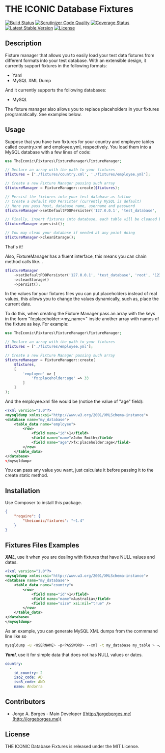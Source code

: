 THE ICONIC Database Fixtures
========
[![Build Status](https://travis-ci.org/theiconic/fixtures.png?branch=v1.4.1)](https://travis-ci.org/theiconic/fixtures) [![Scrutinizer Code Quality](https://scrutinizer-ci.com/g/theiconic/fixtures/badges/quality-score.png?s=334ddfb53b2b286b443ff745b4458d61d9a1ac15)](https://scrutinizer-ci.com/g/theiconic/fixtures/) [![Coverage Status](https://coveralls.io/repos/theiconic/fixtures/badge.png?branch=master)](https://coveralls.io/r/theiconic/fixtures?branch=master) [![Latest Stable Version](https://poser.pugx.org/theiconic/fixtures/v/stable.png)](https://packagist.org/packages/theiconic/fixtures) [![License](https://poser.pugx.org/theiconic/fixtures/license.png)](https://packagist.org/packages/theiconic/fixtures)

## Description

Fixture manager that allows you to easily load your test data fixtures from different formats into your test database.
With an extensible design, it currently support fixtures in the following formats:

* Yaml
* MySQL XML Dump

And it currently supports the following databases:

* MySQL

The fixture manager also allows you to replace placeholders in your fixtures programatically. See examples below.

## Usage

Suppose that you have two fixtures for your country and employee tables called country.xml and employee.yml, respectively. You load them into a MySQL database with a few lines of code:

```php
use TheIconic\Fixtures\FixtureManager\FixtureManager;

// Declare an array with the path to your fixtures
$fixtures = ['./fixtures/country.xml', './fixtures/employee.yml'];

// Create a new Fixture Manager passing such array
$fixtureManager = FixtureManager::create($fixtures);

// Persist the fixtures into your test database as follow
// Create a Default PDO Persister (currently MySQL is default)
// Here you pass host, database name, username and password
$fixtureManager->setDefaultPDOPersister('127.0.0.1', 'test_database', 'root', '123abc');

// Finally, insert fixtures into database, each table will be cleaned before insertion
$fixtureManager->persist();

// You may clean your database if needed at any point doing
$fixtureManager->cleanStorage();
```

That's it!

Also, FixtureManager has a fluent interface, this means you can chain method calls like...

```php
$fixtureManager
    ->setDefaultPDOPersister('127.0.0.1', 'test_database', 'root', '123abc')
    ->cleanStorage()
    ->persist();
```

In the values for your fixtures files you can put placeholders instead of real values, this allows you to change the values dynamically, such as, place the current date.

To do this, when creating the Fixture Manager pass an array with the keys in the form "fx:placeholder:<my_name>" inside another array with names of the fixture as key. For example:

```php
use TheIconic\Fixtures\FixtureManager\FixtureManager;

// Declare an array with the path to your fixtures
$fixtures = ['./fixtures/employee.yml'];

// Create a new Fixture Manager passing such array
$fixtureManager = FixtureManager::create(
    $fixtures,
    [
        'employee' => [
            'fx:placeholder:age' => 33
        ]
    ]
);
```

And the employee.xml file would be (notice the value of "age" field):

```xml
<?xml version="1.0"?>
<mysqldump xmlns:xsi="http://www.w3.org/2001/XMLSchema-instance">
<database name="my_database">
	<table_data name="employee">
		<row>
			<field name="id">1</field>
			<field name="name">John Smith</field>
			<field name="age"/>fx:placeholder:age</field>
		</row>
	</table_data>
</database>
</mysqldump>
```

You can pass any value you want, just calculate it before passing it to the create static method.

## Installation

Use Composer to install this package.

```json
{
    "require": {
        "theiconic/fixtures": "~1.4"
    }
}
```

## Fixtures Files Examples

***XML***, use it when you are dealing with fixtures that have NULL values and dates.
```xml
<?xml version="1.0"?>
<mysqldump xmlns:xsi="http://www.w3.org/2001/XMLSchema-instance">
<database name="my_database">
	<table_data name="country">
		<row>
			<field name="id">1</field>
			<field name="name">Australia</field>
			<field name="size" xsi:nil="true" />
		</row>
	</table_data>
</database>
</mysqldump>
```
As an example, you can generate MySQL XML dumps from the commmand line like so
```bash
mysqldump -u <USERNAME> -p<PASSWORD> --xml -t my_database my_table > ~/fixtures/my_table.xml
```

***Yaml***, use it for simple data that does not has NULL values or dates.
```yaml
country:
  -
    id_country: 2
    iso2_code: AD
    iso3_code: AND
    name: Andorra
```

## Contributors

* Jorge A. Borges - Main Developer ([http://jorgeborges.me](http://jorgeborges.me))

## License

THE ICONIC Database Fixtures is released under the MIT License.
